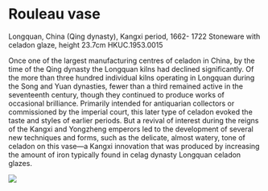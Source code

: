 # Rouleau vase  

Longquan, China (Qing dynasty), Kangxi period, 1662- 1722 Stoneware with celadon glaze, height  $23.7 \mathrm{cm}$  HKUC.1953.0015  

Once one of the largest manufacturing centres of celadon in China, by the time of the Qing dynasty the Longquan kilns had declined significantly. Of the more than three hundred individual kilns operating in Longquan during the Song and Yuan dynasties, fewer than a third remained active in the seventeenth century, though they continued to produce works of occasional brilliance. Primarily intended for antiquarian collectors or commissioned by the imperial court, this later type of celadon evoked the taste and styles of earlier periods. But a revival of interest during the reigns of the Kangxi and Yongzheng emperors led to the development of several new techniques and forms, such as the delicate, almost watery, tone of celadon on this vase—a Kangxi innovation that was produced by increasing the amount of iron typically found in celag dynasty Longquan celadon glazes.

![](https://cdn-mineru.openxlab.org.cn/result/2025-07-27/26ec8c02-599c-4b79-9876-e092d6287e02/0238da7670069b9a3f19d61d8dc6f06b833ad2c4e3f206c4cfba45081201ff1f.jpg)
